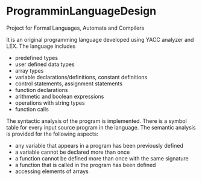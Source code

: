 # ProgramminLanguageDesign
Project for Formal Languages, Automata and Compilers

It is an original programming language developed using YACC analyzer and LEX.
The language includes 
- predefined types 
- user defined data types
- array types
- variable declarations/definitions, constant definitions
- control statements, assignment statements
- function declarations
- arithmetic and boolean expressions
- operations with string types
- function calls 


The syntactic analysis of the program is implemented.
There is a symbol table for every input source program in the language.
The semantic analysis is provided for the following aspects:
- any variable that appears in a program has been previously defined
- a variable cannot be declared more than once
- a function cannot be defined more than once with the same signature
- a function that is called in the program has been defined
- accessing elements of arrays
 
